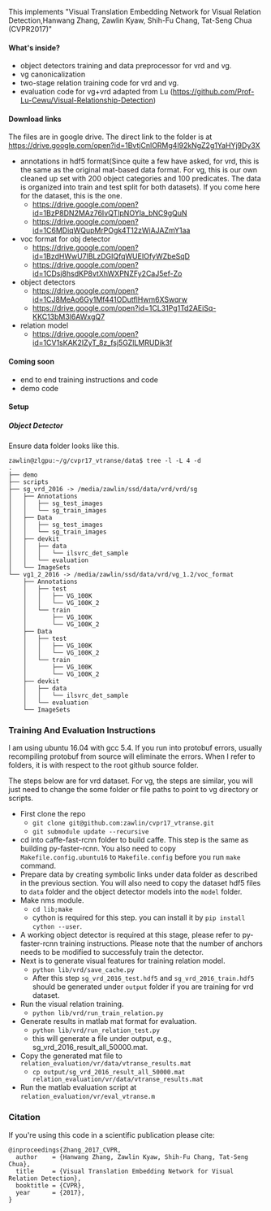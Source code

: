 This implements "Visual Translation Embedding Network for Visual Relation Detection,Hanwang Zhang, Zawlin Kyaw, Shih-Fu Chang, Tat-Seng Chua (CVPR2017)"

#### What's inside?
* object detectors training and data preprocessor for vrd and vg.
* vg canonicalization
* two-stage relation training code for vrd and vg.
* evaluation code for vg+vrd adapted from Lu (https://github.com/Prof-Lu-Cewu/Visual-Relationship-Detection)

#### Download links
The files are in google drive. The direct link to the folder is at https://drive.google.com/open?id=1BvtjCnlORMg4l92kNgZ2g1YaHYj9Dy3X

* annotations in hdf5 format(Since quite a few have asked, for vrd, this is the same as the original mat-based data format. For vg, this is our own cleaned up set with 200 object categories and 100 predicates. The data is organized into train and test split for both datasets). If you come here for the dataset, this is the one.
    * https://drive.google.com/open?id=1BzP8DN2MAz76IvQTlpNOYla_bNC9gQuN
    * https://drive.google.com/open?id=1C6MDiqWQupMrPOgk4T12zWiAJAZmY1aa
* voc format for obj detector
    * https://drive.google.com/open?id=1BzdHWwU7lBLzDGIQfqWUEIOfyWZbeSqD
    * https://drive.google.com/open?id=1CDsj8hsdKP8vtXhWXPNZFy2CaJ5ef-Zo
* object detectors
    * https://drive.google.com/open?id=1CJ8MeAo6Gy1Mf441ODutflHwm6XSwqrw
    * https://drive.google.com/open?id=1CL31Pg1Td2AEiSq-KKC13bM3l6AWxgQ7
* relation model
    * https://drive.google.com/open?id=1CV1sKAK2IZyT_8z_fsj5GZlLMRUDik3f

#### Coming soon
* end to end training instructions and code
* demo code

#### Setup
##### Object Detector
Ensure data folder looks like this. 

    zawlin@zlgpu:~/g/cvpr17_vtranse/data$ tree -l -L 4 -d
    .
    ├── demo
    ├── scripts
    ├── sg_vrd_2016 -> /media/zawlin/ssd/data/vrd/vrd/sg
    │   ├── Annotations
    │   │   ├── sg_test_images
    │   │   └── sg_train_images
    │   ├── Data
    │   │   ├── sg_test_images
    │   │   └── sg_train_images
    │   ├── devkit
    │   │   ├── data
    │   │   │   └── ilsvrc_det_sample
    │   │   └── evaluation
    │   └── ImageSets
    └── vg1_2_2016 -> /media/zawlin/ssd/data/vrd/vg_1.2/voc_format
        ├── Annotations
        │   ├── test
        │   │   ├── VG_100K
        │   │   └── VG_100K_2
        │   └── train
        │       ├── VG_100K
        │       └── VG_100K_2
        ├── Data
        │   ├── test
        │   │   ├── VG_100K
        │   │   └── VG_100K_2
        │   └── train
        │       ├── VG_100K
        │       └── VG_100K_2
        ├── devkit
        │   ├── data
        │   │   └── ilsvrc_det_sample
        │   └── evaluation
        └── ImageSets
### Training And Evaluation Instructions
I am using ubuntu 16.04  with gcc 5.4. If you run into protobuf errors, usually recompiling protobuf from source will eliminate the errors. When I refer to folders, it is with respect to the root github source folder.

The steps below are for vrd dataset. For vg, the steps are similar, you will just need to change the some folder or file paths to point to vg directory or scripts.

* First clone the repo
	* `git clone git@github.com:zawlin/cvpr17_vtranse.git`
	* `git submodule update --recursive`
* cd into caffe-fast-rcnn folder to build caffe. This step is the same as building py-faster-rcnn. You also need to copy  `Makefile.config.ubuntu16` to `Makefile.config` before you run `make` command.
* Prepare data by creating symbolic links under data folder as described in the previous section. You will also need to copy the dataset hdf5 files to `data` folder and the object detector models into the `model` folder.
* Make nms module.
	* `cd lib;make`
	* cython is required for this step. you can install it by `pip install cython --user`.
* A working object detector is required at this stage, please refer to py-faster-rcnn training instructions. Please note that the number of anchors needs to be modified to successfuly train the detector.
* Next is to generate visual features for training relation model.
	* `python lib/vrd/save_cache.py`
	* After this step `sg_vrd_2016_test.hdf5` and `sg_vrd_2016_train.hdf5` should be generated under `output` folder if you are training for vrd dataset.
* Run the visual relation training.
	* `python lib/vrd/run_train_relation.py`
* Generate results in matlab mat format for evaluation. 
	* `python lib/vrd/run_relation_test.py`
	* this will generate a file under  output, e.g., sg_vrd_2016_result_all_50000.mat.
* Copy the generated mat file to `relation_evaluation/vr/data/vtranse_results.mat`
	* `cp output/sg_vrd_2016_result_all_50000.mat relation_evaluation/vr/data/vtranse_results.mat`
* Run the matlab evaluation script at `relation_evaluation/vr/eval_vtranse.m`

### Citation

If you're using this code in a scientific publication please cite:
```
@inproceedings{Zhang_2017_CVPR,
  author    = {Hanwang Zhang, Zawlin Kyaw, Shih-Fu Chang, Tat-Seng Chua},
  title     = {Visual Translation Embedding Network for Visual Relation Detection},
  booktitle = {CVPR},
  year      = {2017},
}
```
